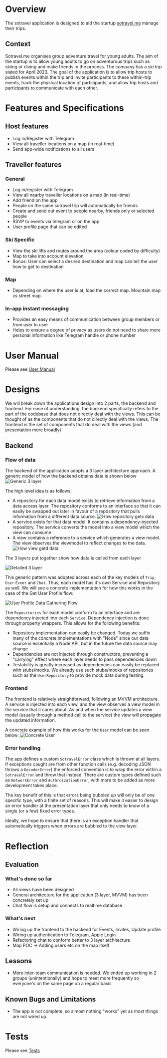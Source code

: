 # Overview

The sotravel application is designed to aid the startup
[sotravel.me](https://sotravel.me) manage their trips.

## Context

Sotravel.me organises group adventure travel for young adults. The aim of the
startup is to allow young adults to go on adventurous trips such as skiing or
diving and make friends in the process. The company has a ski trip slated for
April 2023. The goal of the application is to allow trip hosts to publish events
within the trip and invite participants to these within-trip events, track the
physical location of participants, and allow trip hosts and participants to
communicate with each other.

# Features and Specifications

## Host features

-   Log in/Register with Telegram
-   View all traveller locations on a map (in real-time)
-   Send app-wide notifications to all users

## Traveller features

### General

-   Log in/register with Telegram
-   View all nearby traveller locations on a map (in real-time)
-   Add friend on the app
-   People on the same sotravel trip will automatically be friends
-   Create and send out event to people nearby, friends only or selected people
-   RSVP to events via telegram or on the app
-   User profile page that can be edited

### Ski Specific

-   View the ski lifts and routes around the area (colour coded by difficulty)
-   Map to take into account elevation
-   Bonus: User can select a desired destination and map can tell the user how
    to get to destination

### Map

-   Depending on where the user is at, load the correct map. Mountain map vs
    street map.

### In-app instant messaging

-   Provides an easy means of communication between group members or from user
    to user
-   Helps to ensure a degree of privacy as users do not need to share more
    personal information like Telegram handle or phone number

# User Manual

Please see [User Manual](./User%20Manual.md)

# Designs

We will break down the applications design into 2 parts, the backend and
frontend. For ease of understanding, the backend specifically refers to the part
of the codebase that does not directly deal with the views. This can be thought
of as the components that do not directly deal with the views. The frontend is
the set of components that do deal with the views (and presentation more
broadly)

## Backend

### Flow of data

The backend of the application adopts a 3 layer architecture approach. A generic
model of how the backend obtains data is shown below
![Generic 3 layer](./diagrams/sprint-2-report/generic-3-layer-seq.svg)

The high level idea is as follows:

-   A repository for each data model exists to retrieve information from a data
    access layer. The repository conforms to an interface so that it can easily
    be swapped out later in favour of a repository that pulls information from a
    different data source.
    ![How repository gets data](./diagrams/sprint-2-report/repository-seq.svg)
-   A service exists for that data model. It contains a dependency-injected
    repository. The service converts the model into a view model which the view
    can consume
-   A view contains a reference to a service which generates a view model. The
    view observes the viewmodel to reflect changes to the data.
    ![How view getd data](./diagrams/sprint-2-report/view-service-seq.svg)

The 3 layers put together show how data is called from each layer

![Detailed 3 layer](./diagrams/sprint-2-report/full-generic-3-layer-seq.svg)

This generic pattern was adopted across each of the key models of `Trip`, `User`
`Event` and `Chat`. Thus, each model has it's own Service and Repository as
well. We will see a concrete implementation for how this works in the case of
the Get User Profile flow:

![User Profile Data Gathering Flow](./diagrams/sprint-2-report/user-profile-vm-seq.svg)

The `Repositories` for each model conform to an interface and are dependency
injected into each `Service`. Dependency injection is done through property
wrappers. This allows for the following benefits:

-   Repository implementation can easily be changed. Today we suffix many of the
    concrete implementations with "Node" since our data source is essentially a
    Node API, but in the future the data source may change
-   Dependencies are not injected through constructors, preventing a "carrying"
    effect where each layer needs to pass dependencies down
-   Testability is greatly increased as dependencies can easily be replaced with
    stubs/mocks. We already use such stubs/mocks of repositories such as the
    `UserRepository` to provide mock data during testing.

### Frontend

The frontend is relatively straightforward, following an MVVM architecture. A
service is injected into each view, and the view observes a view model in the
service that it cares about. As and when the service updates a view model
(usually through a method call to the service) the view will propagate the
updated information.

A concrete example of how this works for the `User` model can be seen below:
![Concrete User](./diagrams/sprint-2-report/concrete-view-service-viewmodel.svg)

### Error handling

The app defines a custom `SotravelError` class which is thrown at all layers. If
exceptions caught are from other function calls (e.g. decoding JSON throws a
`DecoderError`) the enforced convention is to wrap the error within a
`SotravelError` and throw that instead. There are custom types defined such as
`NetworkError` and `AuthroizationError`, with more to be added as more
development takes place.

The key benefit of this is that errors being bubbled up will only be of one
specific type, with a finite set of reasons. This will make it easier to design
an error handler at the presentation layer that only needs to know of a single
(or a few) fixed error types.

Ideally, we hope to ensure that there is an exception handler that automatically
triggers when errors are bubbled to the view layer.

# Reflection

## Evaluation

### What's done so far

-   All views have been designed
-   General architecture for the application (3 layer, MVVM) has been concretely
    set up
-   Chat flow is setup and connects to realtime database

### What's next

-   Wiring up the frontend to the backend for Events, Invites, Update profile
-   Wiring up authentication to Telegram, Apple Login
-   Refactoring chat to conform better to 3 layer architecture
-   Map POC -> Adding users etc on the map itself

## Lessons

-   More inter-team communication is needed. We ended up working in 2 groups
    (unintentionally) and hope to meet more frequently so everyone's on the same
    page on a regular basis

## Known Bugs and Limitations

-   The app is not complete, so almost nothing "works" yet as most things are
    not wired up.

# Tests

Please see [Tests](./tests.md)
